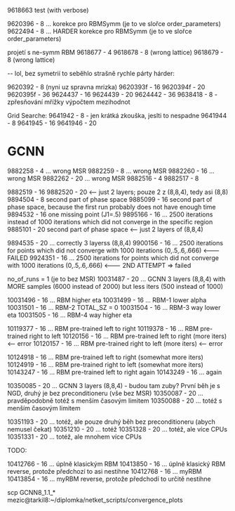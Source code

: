 9618663 test (with verbose)

9620396 - 8 ... korekce pro RBMSymm (je to ve slořce order_parameters) 
9622494 - 8 ... HARDER korekce pro RBMSymm (je to ve slořce order_parameters) 


projetí s ne-symm RBM
9618677 - 4
9618678 - 8 (wrong lattice)
9618679 - 8 (wrong lattice)

-- lol, bez symetrií to seběhlo strašně rychle
párty hárder:

9620392 - 8 (nyni uz spravna mrizka)
9620393f - 16
9620394f - 20
9620395f - 36
9624437 - 16
9624439 - 20
9624442 - 36
9638418 - 8 - zpřesňování mřížky výpočtem mezihodnot

Grid Searche:
9641942 - 8 - jen krátká zkouška, jeslti to nespadne
9641944 - 8
9641945 - 16
9641946 - 20

# GCNN
9882258 - 4  ... wrong MSR
9882259 - 8  ... wrong MSR
9882260 - 16 ... wrong MSR
9882262 - 20 ... wrong MSR
9882516 - 4
9882517 - 8

9882519 - 16
9882520 - 20 <-- just 2 layers; pouze 2 z (8,8,4), tedy asi (8,8)
9894504 - 8 second part of phase space
9885099 - 16 second part of phase space, because the first run probably does not have enough time
9894532 - 16 one missing point (J1=.5)
9895166 - 16 ... 2500 iterations instead of 1000 iterations which did not converge in the specific region
9885101 - 20 second part of phase space <-- just 2 layers of (8,8,4)

9894535 - 20 ... correctly 3 layerss (8,8,4)
9900156 - 16 ... 2500 iterations for points which did not converge with 1000 iterations (0,.5,.6,.666) <--- FAILED
9924351 - 16 ... 2500 iterations for points which did not converge with 1000 iterations (0,.5,.6,.666) <--- 2ND ATTEMPT => failed

no_of_runs = 1 (je to bez MSR)
10031487 - 20 ... GCNN 3 layers (8,8,4) with MORE samples (6000 instead of 2000) but less iters (500 instead of 1000)

10031496 - 16 ... RBM higher eta
10031499 - 16 ... RBM-1 lower alpha
10031501 - 16 ... RBM-2 TOTAL_SZ = 0
10031504 - 16 ... RBM-3 way lower eta
10031505 - 16 ... RBM-4 way higher eta

10119377 - 16 ... RBM pre-trained left to right
10119378 - 16 ... RBM pre-trained right to left
10120156 - 16 ... RBM pre-trained left to right (more iters) <-- error
10120157 - 16 ... RBM pre-trained right to left (more iters) <-- error

10124918 - 16 ... RBM pre-trained left to right (somewhat more iters)
10124919 - 16 ... RBM pre-trained right to left (somewhat more iters)
10143247 - 16 ... RBM pre-trained left to right again
10143249 - 16 ... again

10350085 - 20 ... GCNN 3 layers (8,8,4) - budou tam zuby? První běh je s NGD, druhý je bez preconditioneru (vše bez MSR)
10350087 - 20 ... pravděpodobně totéž s menším časovým limitem
10350088 - 20 ... totéž s menším časovým limitem

10351193 - 20 ... totéž, ale pouze druhý běh bez preconditioneru (abych nemusel čekat)
10351210 - 20 ... totéž
10351328 - 20 ... totéž, ale více CPUs
10351331 - 20 ... totéž, ale mnohem více CPUs

TODO:

10412766 - 16 ... úplně klasickým RBM
10413850 - 16 ... úplně klasický RBM reverse, protože předchozí to asi nestihne
10412768 - 16 ... myRBM
10413854 - 16 ... myRBM reverse, protože předchodí to určitě nestihne

scp GCNN8_1.1_* mezic@tarkil8:~/diplomka/netket_scripts/convergence_plots
